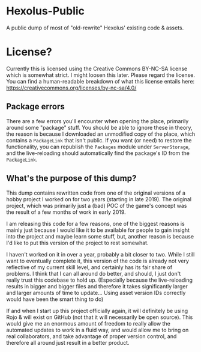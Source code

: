 # Hexolus-Public
A public dump of most of "old-rewrite" Hexolus' existing code &amp; assets.

# License?
Currently this is licensed using the Creative Commons BY-NC-SA license which is somewhat strict. I might loosen this later. Please regard the license. You can find a human-readable breakdown of what this license entails here:
https://creativecommons.org/licenses/by-nc-sa/4.0/

## Package errors
There are a few errors you'll encounter when opening the place, primarily around some "package" stuff. You should be able to ignore these in theory, the reason is because I downloaded an unmodified copy of the place, which contains a `PackageLink` that isn't public. If you want (or need) to restore the functionality, you can republish the `Packages` module under `ServerStorage`, and the live-reloading should automatically find the package's ID from the `PackageLink`.

## What's the purpose of this dump?
This dump contains rewritten code from one of the original versions of a hobby project I worked on for two years (starting in late 2019). The original project, which was primarily just a (bad) POC of the game's concept was the result of a few months of work in early 2019.

I am releasing this code for a few reasons, one of the biggest reasons is mainly just because I would like it to be available for people to gain insight into the project and maybe learn some stuff, but, another reason is because I'd like to put this version of the project to rest somewhat.

I haven't worked on it in over a year, probably a bit closer to two. While I still want to eventually complete it, this version of the code is already not very reflective of my current skill level, and certainly has its fair share of problems. I think that I can all around do better, and should, I just don't really trust this codebase to hold up. (Especially because the live-reloading results in bigger and bigger files and therefore it takes significantly larger and larger amounts of time to update... Using asset version IDs correctly would have been the smart thing to do)

If and when I start up this project officially again, it will definitely be using Rojo & will exist on GitHub (not that it will necessarily be open source). This would give me an enormous amount of freedom to really allow the automated updates to work in a fluid way, and would allow me to bring on real collaborators, and take advantage of proper version control, and therefore all around just result in a better product.
